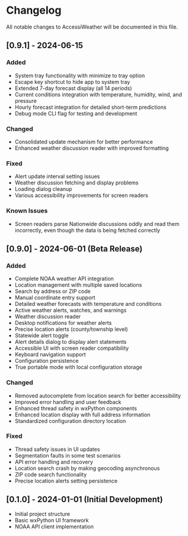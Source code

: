 # Changelog

All notable changes to AccessiWeather will be documented in this file.

## [0.9.1] - 2024-06-15

### Added
- System tray functionality with minimize to tray option
- Escape key shortcut to hide app to system tray
- Extended 7-day forecast display (all 14 periods)
- Current conditions integration with temperature, humidity, wind, and pressure
- Hourly forecast integration for detailed short-term predictions
- Debug mode CLI flag for testing and development

### Changed
- Consolidated update mechanism for better performance
- Enhanced weather discussion reader with improved formatting

### Fixed
- Alert update interval setting issues
- Weather discussion fetching and display problems
- Loading dialog cleanup
- Various accessibility improvements for screen readers

### Known Issues
- Screen readers parse Nationwide discussions oddly and read them incorrectly, even though the data is being fetched correctly

## [0.9.0] - 2024-06-01 (Beta Release)

### Added
- Complete NOAA weather API integration
- Location management with multiple saved locations
- Search by address or ZIP code
- Manual coordinate entry support
- Detailed weather forecasts with temperature and conditions
- Active weather alerts, watches, and warnings
- Weather discussion reader
- Desktop notifications for weather alerts
- Precise location alerts (county/township level)
- Statewide alert toggle
- Alert details dialog to display alert statements
- Accessible UI with screen reader compatibility
- Keyboard navigation support
- Configuration persistence
- True portable mode with local configuration storage

### Changed
- Removed autocomplete from location search for better accessibility
- Improved error handling and user feedback
- Enhanced thread safety in wxPython components
- Enhanced location display with full address information
- Standardized configuration directory location

### Fixed
- Thread safety issues in UI updates
- Segmentation faults in some test scenarios
- API error handling and recovery
- Location search crash by making geocoding asynchronous
- ZIP code search functionality
- Precise location alerts setting persistence

## [0.1.0] - 2024-01-01 (Initial Development)

- Initial project structure
- Basic wxPython UI framework
- NOAA API client implementation
